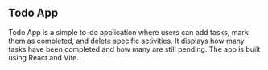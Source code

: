 ## Todo App
Todo App is a simple to-do application where users can add tasks, mark them as completed, and delete specific activities. It displays how many tasks have been completed and how many are still pending. The app is built using React and Vite.






